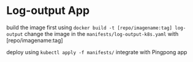 # Log-output App
build the image first using
`docker build -t [repo/imagename:tag] log-output`
change the image in the `manifests/log-output-k8s.yaml` with [repo/imagename:tag]

deploy using `kubectl apply -f manifests/` integrate with Pingpong app